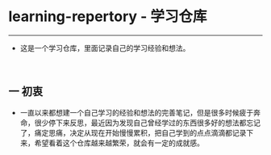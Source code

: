 # learning-repertory - 学习仓库
---
- 这是一个学习仓库，里面记录自己的学习经验和想法。
<br>

## 一 初衷
- 一直以来都想建一个自己学习的经验和想法的完善笔记，但是很多时候疲于奔命，很少停下来反思，最近因为发现自己曾经学过的东西很多好的想法都忘记了，痛定思痛，决定从现在开始慢慢累积，把自己学到的点点滴滴都记录下来，希望看着这个仓库越来越繁荣，就会有一定的成就感。

